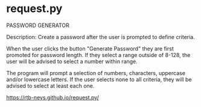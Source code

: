 # request.py

PASSWORD GENERATOR

Description: Create a password after the user is prompted to define criteria. 

When the user clicks the button "Generate Password" they are first promoted for password length. If they select a range outside of 8-128, the user will be advised to select a number within range. 

The program will prompt a selection of numbers, characters, uppercase and/or lowercase letters. If the user selects none to all criteria, they will be advised to select at least each one.

https://rtb-neys.github.io/request.py/
